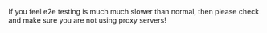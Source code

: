 If you feel e2e testing is much much slower than normal, then please check and make sure you are not using proxy servers!